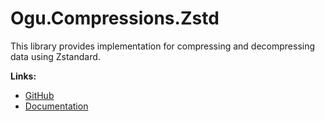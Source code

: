 # Ogu.Compressions.Zstd

This library provides implementation for compressing and decompressing data using Zstandard.

**Links:**
- [GitHub](https://github.com/ogulcanturan/Ogu.Compressions)
- [Documentation](https://github.com/ogulcanturan/Ogu.Compressions#readme)